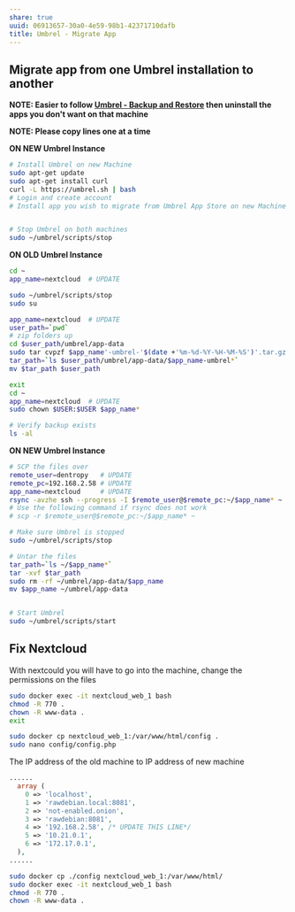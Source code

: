 ```yaml
---
share: true
uuid: 06913657-30a0-4e59-98b1-42371710dafb
title: Umbrel - Migrate App
---
```


## Migrate app from one Umbrel installation to another

**NOTE: Easier to follow [Umbrel - Backup and Restore](/92aa8e61-712a-414d-95c1-7b9ff98c2f98) then uninstall the apps you don't want on that machine**

**NOTE: Please copy lines one at a time**

**ON NEW Umbrel Instance**
``` bash
# Install Umbrel on new Machine
sudo apt-get update
sudo apt-get install curl
curl -L https://umbrel.sh | bash
# Login and create account
# Install app you wish to migrate from Umbrel App Store on new Machine


# Stop Umbrel on both machines
sudo ~/umbrel/scripts/stop
```

**ON OLD Umbrel Instance**
``` bash
cd ~
app_name=nextcloud  # UPDATE

sudo ~/umbrel/scripts/stop
sudo su

app_name=nextcloud  # UPDATE
user_path=`pwd`
# zip folders up
cd $user_path/umbrel/app-data
sudo tar cvpzf $app_name'-umbrel-'$(date +'%m-%d-%Y-%H-%M-%S')'.tar.gz' $app_name
tar_path=`ls $user_path/umbrel/app-data/$app_name-umbrel*`
mv $tar_path $user_path

exit
cd ~
app_name=nextcloud  # UPDATE
sudo chown $USER:$USER $app_name*

# Verify backup exists
ls -al
```

**ON NEW Umbrel Instance**
``` bash
# SCP the files over
remote_user=dentropy   # UPDATE
remote_pc=192.168.2.58 # UPDATE
app_name=nextcloud     # UPDATE
rsync -avzhe ssh --progress -I $remote_user@$remote_pc:~/$app_name* ~
# Use the following command if rsync does not work
# scp -r $remote_user@$remote_pc:~/$app_name* ~

# Make sure Umbrel is stopped
sudo ~/umbrel/scripts/stop

# Untar the files
tar_path=`ls ~/$app_name*`
tar -xvf $tar_path
sudo rm -rf ~/umbrel/app-data/$app_name
mv $app_name ~/umbrel/app-data


# Start Umbrel
sudo ~/umbrel/scripts/start

```

## Fix Nextcloud

With nextcould you will have to go into the machine, change the permissions on the files

``` bash
sudo docker exec -it nextcloud_web_1 bash
chmod -R 770 .
chown -R www-data .
exit

sudo docker cp nextcloud_web_1:/var/www/html/config .
sudo nano config/config.php
```

The IP address of the old machine to IP address of new machine

``` php
......
  array (
    0 => 'localhost',
    1 => 'rawdebian.local:8081',
    2 => 'not-enabled.onion',
    3 => 'rawdebian:8081',
    4 => '192.168.2.58', /* UPDATE THIS LINE*/
    5 => '10.21.0.1',
    6 => '172.17.0.1',
  ),
......
```

``` bash
sudo docker cp ./config nextcloud_web_1:/var/www/html/
sudo docker exec -it nextcloud_web_1 bash
chmod -R 770 .
chown -R www-data .
```



